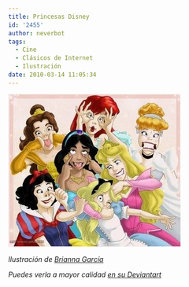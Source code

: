 ```yaml
---
title: Princesas Disney
id: '2455'
author: neverbot
tags:
  - Cine
  - Clásicos de Internet
  - Ilustración
date: 2010-03-14 11:05:34
---
```


![Princesas disney.jpg](./princesas-disney/Princesas-disney.jpg)

_Ilustración de [Brianna García](http://briannacherrygarcia.deviantart.com/)_

_Puedes verla a mayor calidad [en su Deviantart](http://briannacherrygarcia.deviantart.com/art/smile-for-the-camera-42854459)_